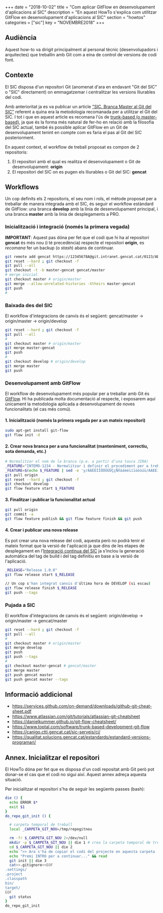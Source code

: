 +++
date = "2018-10-02"
title = "Com aplicar GitFlow en desenvolupament d'aplicacions al SIC"
description = "En aquest HowTo s'explica com utilitzar GitFlow en desenvolupament d'aplicacions al SIC"
section = "howtos"
categories = ["sic"]
key = "NOVEMBRE2018"
+++

## Audiència

Aquest how-to va dirigit principalment al personal tècnic (desenvolupadors i arquitectes) que treballin amb Git com a eina de control de versions de codi font.

## Contexte

El SIC disposa d'un repositori Git (anomenat d'ara en endavant "Git del SIC" o "SIC" directament) on emmagatzemar i centralitzar les versions lliurables del codi.

Amb anterioritat ja es va publicar un article ["SIC. Branca Master al Git del SIC"](https://canigo.ctti.gencat.cat/noticies/2018-03-05-SIC-Utilitzar-branca-master/) referent a quina era la metodologia recomanada per a utilitzar el Git del SIC. I tot i que en aquest article es recomana l'ús de [trunk-based (o master-based)](https://continuousdelivery.com/foundations/continuous-integration/), ja que és la forma més natural de fer-ho en relació amb la filosofia del SIC actual, també és possible aplicar GitFlow en un Git de desenvolupament tenint en compte com es faria el pas al Git del SIC posteriorment.

En aquest context, el workflow de treball proposat es compon de 2 repositoris:

1. El repositori amb el qual es realitza el desenvolupament o Git de desenvolupament: **origin**
2. El repositori del SIC on es pugen els lliurables o Git del SIC: **gencat**

## Workflows

Un cop definits els 2 repositoris, el seu nom i rols, el mètode proposat per a treballar de manera integrada amb el SIC, és seguir el workflow estàndard de GitFlow: una branca **develop** amb la línia de desenvolupament principal, i una branca **master** amb la línia de desplegaments a PRO.

### Inicialització i integració (només la primera vegada)

**IMPORTANT**: Aquest pas dóna per fet que el codi que hi ha al repositori **gencat** és més nou (i té precedència) respecte el repositori **origin**, es _recomana_ fer un backup (o _stash_) abans de continuar.

```bash
git remote add gencat https://12345678A@git.intranet.gencat.cat/0123/ABC.git --tags -f -m master
git reset --hard ; git checkout -f
git pull --all
git checkout -t -b master-gencat gencat/master
# merge inicial
git checkout master # origin/master
git merge --allow-unrelated-histories -Xtheirs master-gencat
git push
#
```

### Baixada des del SIC

El workflow d'integracions de canvis és el següent: gencat/master -> origin/master -> origin/develop

```bash
git reset --hard ; git checkout -f
git pull --all
#
git checkout master # origin/master
git merge master-gencat
git push
#
git checkout develop # origin/develop
git merge master
git push
```

### Desenvolupament amb GitFlow

El workflow de desenvolupament més popular per a treballar amb Git és [GitFlow](https://datasift.github.io/gitflow/IntroducingGitFlow.html).
Hi ha publicada molta documentació al respecte, i exposarem aquí únicament la metodologia aplicada a desenvolupament de noves funcionalitats (el cas més comú).


#### 1. Inicialització (només la primera vegada per a un mateix repositori)

```bash
sudo apt-get install git-flow
git flow init -d
```


#### 2. Crear nova branca per a una funcionalitat (manteniment, correctiu, sota demanda, etc.)

```bash
# Normalitzar el nom de la branca (p.e. a partir d’una tasca JIRA)
_FEATURE="INTEMO-1234 - Normalitzar i definir el procediment per a treballar amb l'eina de  desenvolupament Git"
_FEATURE=$(echo $_FEATURE | sed -e 'y/ÀÁÈÉÌÍÒÓÙÚÜÇçÑñàáèéìíïòóùúü/AAEEIIOOUUUCcNnaaeeiiioouuu/' -e 's:[^-0-9A-Za-z]:_:g' -e 's:_\{2,\}:_:g' -e 's:^_::' -e s:_el_:_:g -e s:_l_:_:g -e s:_amb_:_:g -e s:_i_:_:g -e s:_-_:-:g -e 's:_$::' | cut -c-80)
git pull origin
git reset --hard ; git checkout -f
git checkout develop
git flow feature start $_FEATURE
```


#### 3. Finalitzar i publicar la funcionalitat actual

```bash
git pull origin
git commit -a
git flow feature publish && git flow feature finish && git push
```


#### 4. Crear i publicar una nova release

Es pot crear una nova release del codi, aquesta però no podrà tenir el mateix format que la versió de l'aplicació ja que dins de les etapes de
desplegament en l’[Integració continua del SIC](https://canigo.ctti.gencat.cat/sic-serveis/ci/#etapes-de-desplegament) ja s’inclou la generació
automàtica del tag de build i del tag definitiu en base a la versió de l'aplicació.

```bash
_RELEASE="Release 1.0.0"
git flow release start $_RELEASE

// Un cop s'han integrat canvis d'última hora de DEVELOP (si escau)
git flow release finish $_RELEASE
git push --tags
```

### Pujada a SIC

El workflow d'integracions de canvis és el següent: origin/develop -> origin/master -> gencat/master

```bash
git reset --hard ; git checkout -f
git pull --all
#
git checkout master # origin/master
git merge develop
git push
git push --tags
#
git checkout master-gencat # gencat/master
git merge master
git push gencat master
git push gencat master --tags
```



## Informació addicional

* https://services.github.com/on-demand/downloads/github-git-cheat-sheet.pdf
* https://www.atlassian.com/git/tutorials/atlassian-git-cheatsheet
* https://danielkummer.github.io/git-flow-cheatsheet/
* https://www.toptal.com/software/trunk-based-development-git-flow
* https://canigo.ctti.gencat.cat/sic-serveis/ci/
* https://qualitat.solucions.gencat.cat/estandards/estandard-versions-programari/

## Annex. Inicialitzar el repositori

El HowTo dóna per fet que es disposa d'un codi repositat amb Git però pot donar-se el cas que el codi no sigui així. Aquest annex adreça aquesta situació.

Per inicialitzar el repositori s'ha de seguir les següents passes (bash):

```bash
die () {
  echo ERROR $*
  exit $1
}
do_repo_git_init () {

  # carpeta temporal de treball
  local _CARPETA_GIT_NOU=/tmp/repogitnou

  rm -fr $_CARPETA_GIT_NOU 2>/dev/null
  mkdir -p $_CARPETA_GIT_NOU || die 1 # crea la carpeta temporal de treball
  cd $_CARPETA_GIT_NOU || die 2
  echo ">> Ara s'ha de copiar el codi del projecte en aquesta carpeta : $_CARPETA_GIT_NOU <<"
  echo "Premi INTRO per a continuar..." && read
  git init || die 3
  cat>>.gitignore<<EOF
.settings/
.project
.classpath
bin/
target/
EOF
  git status
}
do_repo_git_init
```
